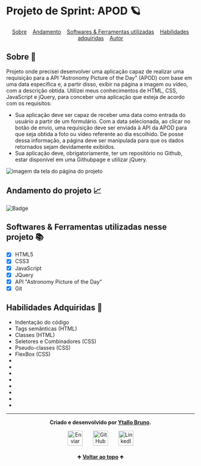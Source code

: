 # Projeto de Sprint: APOD 🪐

<div id="inicio" align=center>
  <a href="#sobre">Sobre</a>&nbsp;&nbsp;&nbsp;
  <a href="#andamento">Andamento</a>&nbsp;&nbsp;&nbsp;
  <a href="#linguagens">Softwares & Ferramentas utilizadas</a>&nbsp;&nbsp;&nbsp;
  <a href="#habilidades">Habilidades adquiridas</a>&nbsp;&nbsp;&nbsp;
  <a href="#autor">Autor</a> 
</div>

<h2 id="sobre">Sobre 🔎</h2>
  <p>Projeto onde precisei desenvolver uma aplicação capaz de realizar uma requisição para a API "Astronomy Picture of the Day" (APOD) com base em uma data específica e, a partir disso, exibir na página a imagem ou vídeo, com a descrição obtida. Utilizei meus conhecimentos de HTML, CSS, JavaScript e jQuery, para conceber uma aplicação que esteja de acordo com os requisitos:</p>

  - Sua aplicação deve ser capaz de receber uma data como entrada do usuário a partir de um formulário. Com a data selecionada, ao clicar no botão de envio, uma requisição deve ser enviada à API da APOD para que seja obtida a foto ou vídeo referente ao dia escolhido. De posse dessa informação, a página deve ser manipulada para que os dados retornados sejam devidamente exibidos.
  - Sua aplicação deve, obrigatoriamente, ter um repositório no Github, estar disponível em uma Githubpage e utilizar jQuery.

<img src="./image/" alt="imagem da tela do página do projeto">

<h2 id="andamento">Andamento do projeto 📈</h2>

  ![Badge](https://img.shields.io/website?down_message=Em%20andamento&label=status&style=for-the-badge&up_color=red&up_message=Concluído&url=https%3A%2F%2Fytallobruno.github.io%2FprojetoAPOD%2F)

<h2 id="linguagens">Softwares & Ferramentas utilizadas nesse projeto 📚</h2>

  - [x] HTML5
  - [x] CSS3
  - [x] JavaScript
  - [x] JQuery
  - [x] API "Astronomy Picture of the Day"
  - [x] Git

<h2 id="habilidades">Habilidades Adquiridas 📝</h2>

  - Indentação do código
  - Tags semânticas (HTML)
  - Classes (HTML)
  - Seletores e Combinadores (CSS)
  - Pseudo-classes (CSS)
  - FlexBox (CSS)
  - 
  - 
  - 
  - 
  - 
  - 
  - 
  - 

<hr>

<div id="autor" align="center">
  
  **Criado e desenvolvido por [Ytallo Bruno](https://www.linkedin.com/in/ytallobruno/).**
  
 <div align="center"> 
  <a href="mailto:ytallobruno@hotmail.com"><img src="https://cdn-icons-png.flaticon.com/512/2525/2525737.png" height="40em" title="Enviar E-mail"></a>
   &nbsp;&nbsp;&nbsp;&nbsp;&nbsp;
  <a href="https://github.com/ytallobruno" target="_blank"><img src="https://cdn-icons-png.flaticon.com/512/733/733553.png" height="40em" title="GitHub de Ytallo"></a>
   &nbsp;&nbsp;&nbsp;&nbsp;&nbsp;
  <a href="https://www.linkedin.com/in/ytallobruno/" target="_blank"><img src="https://cdn-icons-png.flaticon.com/512/145/145807.png" height="40em" title="LinkedIn de Ytallo"></a>
  </div>
</div>

<br>

<div align="center">
  &#129145;&nbsp;<a href="#inicio"><strong>Voltar ao topo</strong></a>&nbsp;&#129145;
</div>